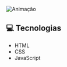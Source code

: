 ![Animação](https://github.com/NCzarneki/Relogio_Digital/assets/103041252/64248842-2d9a-4333-9ea0-66f945d7189d)

## 💻 Tecnologias
- HTML
- CSS
- JavaScript
